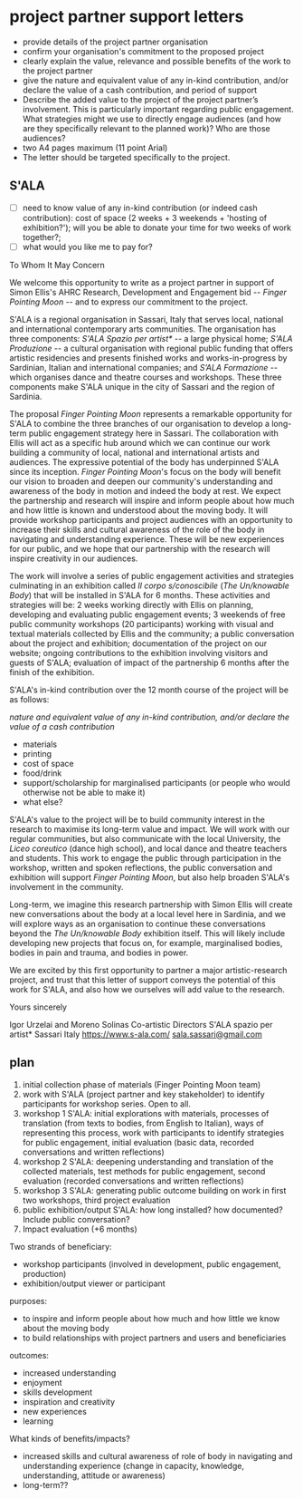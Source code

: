 # project partner support letters

- provide details of the project partner organisation  
- confirm your organisation's commitment to the proposed project  
- clearly explain the value, relevance and possible benefits of the work to the project partner  
- give the nature and equivalent value of any in-kind contribution, and/or declare the value of a cash contribution, and period of support  
- Describe the added value to the project of the project partner’s involvement. This is particularly important regarding public engagement. What strategies might we use to directly engage audiences (and how are they specifically relevant to the planned work)? Who are those audiences?   
- two A4 pages maximum (11 point Arial)  
- The letter should be targeted specifically to the project.

## S'ALA

- [ ] need to know value of any in-kind contribution (or indeed cash contribution): cost of space (2 weeks + 3 weekends + 'hosting of exhibition?'); will you be able to donate your time for two weeks of work together?; 
- [ ] what would you like me to pay for?   

To Whom It May Concern

We welcome this opportunity to write as a project partner in support of Simon Ellis's AHRC Research, Development and Engagement bid -- _Finger Pointing Moon_ -- and to express our commitment to the project. 

S'ALA is a regional organisation in Sassari, Italy that serves local, national and international contemporary arts communities. The organisation has three components: _S'ALA Spazio per artist*_ -- a large physical home; _S'ALA Produzione_ -- a cultural organisation with regional public funding that offers artistic residencies and presents finished works and works-in-progress by Sardinian, Italian and international companies; and _S’ALA Formazione_ -- which organises dance and theatre courses and workshops. These three components make S'ALA unique in the city of Sassari and the region of Sardinia. 

The proposal _Finger Pointing Moon_ represents a remarkable opportunity for S'ALA to combine the three branches of our organisation to develop a long-term public engagement strategy here in Sassari. The collaboration with Ellis will act as a specific hub around which we can continue our work building a community of local, national and international artists and audiences. The expressive potential of the body has underpinned S'ALA since its inception. _Finger Pointing Moon_'s focus on the body will benefit our vision to broaden and deepen our community's understanding and awareness of the body in motion and indeed the body at rest. We expect the partnership and research will inspire and inform people about how much and how little is known and understood about the moving body. It will provide workshop participants and project audiences with an opportunity to increase their skills and cultural awareness of the role of the body in navigating and understanding experience. These will be new experiences for our public, and we hope that our partnership with the research will inspire creativity in our audiences. 

The work will involve a series of public engagement activities and strategies culminating in an exhibition called _Il corpo s/conoscibile_ (_The Un/knowable Body_) that will be installed in S'ALA for 6 months. These activities and strategies will be: 2 weeks working directly with Ellis on planning, developing and evaluating public engagement events; 3 weekends of free public community workshops (20 participants) working with visual and textual materials collected by Ellis and the community; a public conversation about the project and exhibition; documentation of the project on our website; ongoing contributions to the exhibition involving visitors and guests of S'ALA; evaluation of impact of the partnership 6 months after the finish of the exhibition.

S'ALA's in-kind contribution over the 12 month course of the project will be as follows:

_nature and equivalent value of any in-kind contribution, and/or declare the value of a cash contribution_

- materials
- printing
- cost of space
- food/drink
- support/scholarship for marginalised participants (or people who would otherwise not be able to make it)
- what else? 

S'ALA's value to the project will be to build community interest in the research to maximise its long-term value and impact. We will work with our regular communities, but also communicate with the local University, the _Liceo coreutico_ (dance high school), and local dance and theatre teachers and students. This work to engage the public through participation in the workshop, written and spoken reflections, the public conversation and exhibition will support _Finger Pointing Moon_, but also help broaden S'ALA's involvement in the community. 

Long-term, we imagine this research partnership with Simon Ellis will create new conversations about the body at a local level here in Sardinia, and we will explore ways as an organisation to continue these conversations beyond the _The Un/knowable Body_ exhibition itself. This will likely include developing new projects that focus on, for example, marginalised bodies, bodies in pain and trauma, and bodies in power.

We are excited by this first opportunity to partner a major artistic-research project, and trust that this letter of support conveys the potential of this work for S'ALA, and also how we ourselves will add value to the research.

Yours sincerely

Igor Urzelai and Moreno Solinas
Co-artistic Directors
S'ALA spazio per artist*
Sassari
Italy
https://www.s-ala.com/
sala.sassari@gmail.com 


## plan

1. initial collection phase of materials (Finger Pointing Moon team)
2. work with S'ALA (project partner and key stakeholder) to identify participants for workshop series. Open to all.
3. workshop 1 S'ALA: initial explorations with materials, processes of translation (from texts to bodies, from English to Italian), ways of representing this process, work with participants to identify strategies for public engagement, initial evaluation (basic data, recorded conversations and written reflections)
4. workshop 2 S'ALA: deepening understanding and translation of the collected materials, test methods for public engagement, second evaluation (recorded conversations and written reflections)
5. workshop 3 S'ALA: generating public outcome building on work in first two workshops, third project evaluation
6. public exhibition/output S'ALA: how long installed? how documented? Include public conversation?
7. Impact evaluation (+6 months)

Two strands of beneficiary:
- workshop participants (involved in development, public engagement, production)
- exhibition/output viewer or participant

purposes:
- to inspire and inform people about how much and how little we know about the moving body
- to build relationships with project partners and users and beneficiaries

outcomes:
- increased understanding
- enjoyment
- skills development
- inspiration and creativity
- new experiences
- learning

What kinds of benefits/impacts?
- increased skills and cultural awareness of role of body in navigating and understanding experience (change in capacity, knowledge, understanding, attitude or awareness)
- long-term??